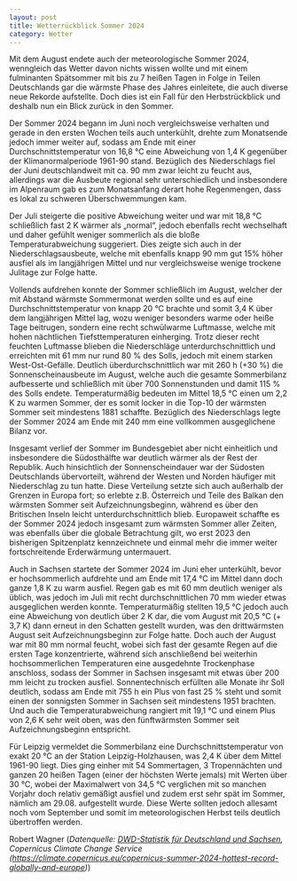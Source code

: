 ```yaml
---
layout: post
title: Wetterrückblick Sommer 2024
category: Wetter
---
```


Mit dem August endete auch der meteorologische Sommer 2024, wenngleich das Wetter davon nichts wissen wollte und mit einem fulminanten Spätsommer mit bis zu 7 heißen Tagen in Folge in Teilen Deutschlands gar die wärmste Phase des Jahres einleitete, die auch diverse neue Rekorde aufstellte. Doch dies ist ein Fall für den Herbstrückblick und deshalb nun ein Blick zurück in den Sommer.

Der Sommer 2024 begann im Juni noch vergleichsweise verhalten und gerade in den ersten Wochen teils auch unterkühlt, drehte zum Monatsende jedoch immer weiter auf, sodass am Ende mit einer Durchschnittstemperatur von 16,8 °C eine Abweichung von 1,4 K gegenüber der Klimanormalperiode 1961-90 stand. Bezüglich des Niederschlags fiel der Juni deutschlandweit mit ca. 90 mm zwar leicht zu feucht aus, allerdings war die Ausbeute regional sehr unterschiedlich und insbesondere im Alpenraum gab es zum Monatsanfang derart hohe Regenmengen, dass es lokal zu schweren Überschwemmungen kam.

Der Juli steigerte die positive Abweichung weiter und war mit 18,8 °C schließlich fast 2 K wärmer als „normal“, jedoch ebenfalls recht wechselhaft und daher gefühlt weniger sommerlich als die bloße Temperaturabweichung suggeriert. Dies zeigte sich auch in der Niederschlagsausbeute, welche mit ebenfalls knapp 90 mm gut 15% höher ausfiel als im langjährigen Mittel und nur vergleichsweise wenige trockene Julitage zur Folge hatte.

Vollends aufdrehen konnte der Sommer schließlich im August, welcher der mit Abstand wärmste Sommermonat werden sollte und es auf eine Durchschnittstemperatur von knapp 20 °C brachte und somit 3,4 K über dem langjährigen Mittel lag, wozu weniger besonders warme oder heiße Tage beitrugen, sondern eine recht schwülwarme Luftmasse, welche mit hohen nächtlichen Tiefsttemperaturen einherging. Trotz dieser recht feuchten Luftmasse blieben die Niederschläge unterdurchschnittlich und erreichten mit 61 mm nur rund 80 % des Solls, jedoch mit einem starken West-Ost-Gefälle. Deutlich überdurchschnittlich war mit 260 h (+30 %) die Sonnenscheinausbeute im August, welche auch die gesamte Sommerbilanz aufbesserte und schließlich mit über 700 Sonnenstunden und damit 115 % des Solls endete. Temperaturmäßig bedeuten im Mittel 18,5 °C einen um 2,2 K zu warmen Sommer, der es somit locker in die Top-10 der wärmsten Sommer seit mindestens 1881 schaffte. Bezüglich des Niederschlags legte der Sommer 2024 am Ende mit 240 mm eine vollkommen ausgeglichene Bilanz vor.

Insgesamt verlief der Sommer im Bundesgebiet aber nicht einheitlich und insbesondere die Südosthälfte war deutlich wärmer als der Rest der Republik. Auch hinsichtlich der Sonnenscheindauer war der Südosten Deutschlands übervorteilt, während der Westen und Norden häufiger mit Niederschlag zu tun hatte. Diese Verteilung setzte sich auch außerhalb der Grenzen in Europa fort; so erlebte z.B. Österreich und Teile des Balkan den wärmsten Sommer seit Aufzeichnungsbeginn, während es über den Britischen Inseln leicht unterdurchschnittlich blieb. Europaweit schaffte es der Sommer 2024 jedoch insgesamt zum wärmsten Sommer aller Zeiten, was ebenfalls über die globale Betrachtung gilt, wo erst 2023 den bisherigen Spitzenplatz kennzeichnete und einmal mehr die immer weiter fortschreitende Erderwärmung untermauert. 

Auch in Sachsen startete der Sommer 2024 im Juni eher unterkühlt, bevor er hochsommerlich aufdrehte und am Ende mit 17,4 °C im Mittel dann doch ganze 1,8 K zu warm ausfiel. Regen gab es mit 60 mm deutlich weniger als üblich, was jedoch im Juli mit recht durchschnittlichen 70 mm wieder etwas ausgeglichen werden konnte. Temperaturmäßig stellten 19,5 °C jedoch auch eine Abweichung von deutlich über 2 K dar, die vom August mit 20,5 °C (+ 3,7 K) dann erneut in den Schatten gestellt wurden, was den drittwärmsten August seit Aufzeichnungsbeginn zur Folge hatte. Doch auch der August war mit 80 mm normal feucht, wobei sich fast der gesamte Regen auf die ersten Tage konzentrierte, während sich anschließend bei weiterhin hochsommerlichen Temperaturen eine ausgedehnte Trockenphase anschloss, sodass der Sommer in Sachsen insgesamt mit etwas über 200 mm leicht zu trocken ausfiel. Sonnentechnisch erfüllten alle Monate ihr Soll deutlich, sodass am Ende mit 755 h ein Plus von fast 25 % steht und somit einen der sonnigsten Sommer in Sachsen seit mindestens 1951 brachten. Und auch die Temperaturabweichung rangiert mit 19,1 °C und einem Plus von 2,6 K sehr weit oben, was den fünftwärmsten Sommer seit Aufzeichnungsbeginn entspricht.

Für Leipzig vermeldet die Sommerbilanz eine Durchschnittstemperatur von exakt 20 °C an der Station Leipzig-Holzhausen, was 2,4 K über dem Mittel 1961-90 liegt. Dies ging einher mit 54 Sommertagen, 3 Tropennächten und ganzen 20 heißen Tagen (einer der höchsten Werte jemals) mit Werten über 30 °C, wobei der Maximalwert von 34,5 °C verglichen mit so manchen Vorjahr doch relativ gemäßigt ausfiel und zudem erst sehr spät im Sommer, nämlich am 29.08. aufgestellt wurde. Diese Werte sollten jedoch allesamt noch vom September und somit im meteorologischen Herbst teils deutlich übertroffen werden. 

Robert Wagner (_Datenquelle: [DWD-Statistik für Deutschland und Sachsen](https://www.dwd.de/DE/leistungen/zeitreihen/zeitreihen.html), Copernicus Climate Change Service (https://climate.copernicus.eu/copernicus-summer-2024-hottest-record-globally-and-europe)_)
